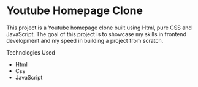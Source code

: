 # Youtube Homepage Clone
This project is a Youtube homepage clone built using Html, pure CSS and JavaScript. The goal of this project is to showcase my skills in frontend development and my speed in building a project from scratch.

Technologies Used
* Html 
* Css
* JavaScript 

